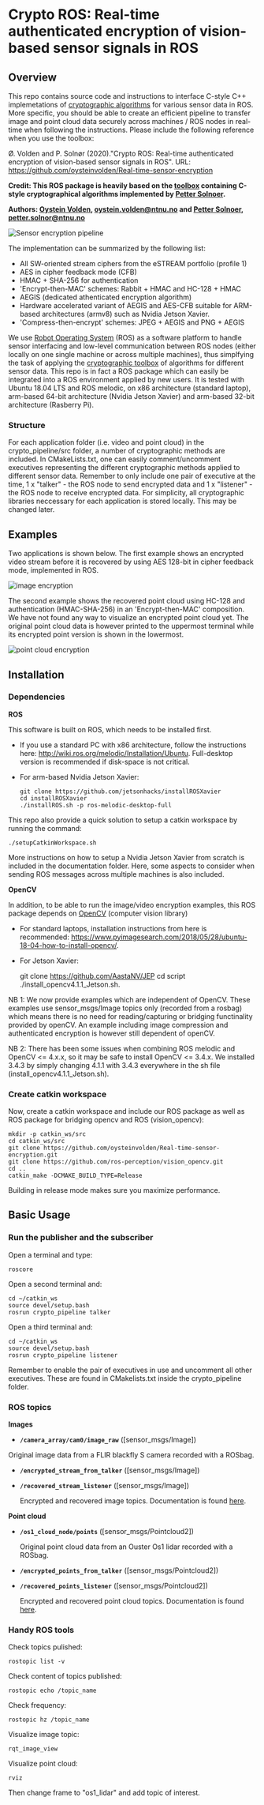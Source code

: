 # Crypto ROS: Real-time authenticated encryption of vision-based sensor signals in ROS

## Overview
This repo contains source code and instructions to interface C-style C++ implemetations of [cryptographic algorithms](https://github.com/pettsol/CryptoToolbox) for various sensor data in ROS. More specific, you should be able to create an efficient pipeline to transfer image and point cloud data securely across machines / ROS nodes in real-time when following the instructions. Please include the following reference when you use the toolbox:

Ø. Volden and P. Solnør (2020)."Crypto ROS: Real-time authenticated encryption of vision-based sensor signals in ROS". URL: https://github.com/oysteinvolden/Real-time-sensor-encryption

**Credit: This ROS package is heavily based on the [toolbox](https://github.com/pettsol/CryptoToolbox) containing C-style cryptographical algorithms implemented by [Petter Solnoer](https://www.ntnu.no/ansatte/petter.solnor).**

**Authors: [Oystein Volden](https://www.ntnu.no/ansatte/oystv), oystein.volden@ntnu.no and [Petter Solnoer](https://www.ntnu.no/ansatte/petter.solnor), petter.solnor@ntnu.no**

![Sensor encryption pipeline](doc/figures/sensor_encryption_overview.png)

The implementation can be summarized by the following list:

* All SW-oriented stream ciphers from the eSTREAM portfolio (profile 1)
* AES in cipher feedback mode (CFB)
* HMAC + SHA-256 for authentication
* 'Encrypt-then-MAC' schemes: Rabbit + HMAC and HC-128 + HMAC
* AEGIS (dedicated athenticated encryption algorithm) 
* Hardware accelerated variant of AEGIS and AES-CFB suitable for ARM-based architectures (armv8) such as Nvidia Jetson Xavier. 
* 'Compress-then-encrypt' schemes: JPEG + AEGIS and PNG + AEGIS

We use [Robot Operating System](https://www.ros.org/) (ROS) as a software platform to handle sensor interfacing and low-level communication between ROS nodes (either locally on one single machine or across multiple machines), thus simplfying the task of applying the [cryptographic toolbox](https://github.com/pettsol/CryptoToolbox) of algorithms for different sensor data. This repo is in fact a ROS package which can easily be integrated into a ROS environment applied by new users. It is tested with Ubuntu 18.04 LTS and ROS melodic, on x86 architecture (standard laptop), arm-based 64-bit architecture (Nvidia Jetson Xavier) and arm-based 32-bit architecture (Rasberry Pi).

### Structure
For each application folder (i.e. video and point cloud) in the crypto_pipeline/src folder, a number of cryptographic methods are included. In CMakeLists.txt, one can easily comment/uncomment executives representing the different cryptographic methods applied to different sensor data. Remember to only include one pair of executive at the time, 1 x "talker" - the ROS node to send encrypted data and 1 x "listener" - the ROS node to receive encrypted data. For simplicity, all cryptographic libraries neccessary for each application is stored locally. This may be changed later.

## Examples

Two applications is shown below. The first example shows an encrypted video stream before it is recovered by using AES 128-bit in cipher feedback mode, implemented in ROS.

![image encryption](doc/figures/encrypted_decrypted.png)

The second example shows the recovered point cloud using HC-128 and authentication (HMAC-SHA-256) in an 'Encrypt-then-MAC' composition. We have not found any way to visualize an encrypted point cloud yet. The original point cloud data is however printed to the uppermost terminal while its encrypted point version is shown in the lowermost.  

![point cloud encryption](doc/figures/encrypted_point_cloud_copy.png)

## Installation

### Dependencies

**ROS**

This software is built on ROS, which needs to be installed first.

- If you use a standard PC with x86 architecture, follow the instructions here: http://wiki.ros.org/melodic/Installation/Ubuntu. Full-desktop version is recommended if disk-space is not critical.

- For arm-based Nvidia Jetson Xavier:

      git clone https://github.com/jetsonhacks/installROSXavier
      cd installROSXavier
      ./installROS.sh -p ros-melodic-desktop-full
      
This repo also provide a quick solution to setup a catkin workspace by running the command:

	./setupCatkinWorkspace.sh
	
More instructions on how to setup a Nvidia Jetson Xavier from scratch is included in the documentation folder. Here, some aspects to consider when sending ROS messages across multiple machines is also included. 

**OpenCV**

In addition, to be able to run the image/video encryption examples, this ROS package depends on [OpenCV](http://opencv.org/) (computer vision library)

- For standard laptops, installation instructions from here is recommended: https://www.pyimagesearch.com/2018/05/28/ubuntu-18-04-how-to-install-opencv/.

- For Jetson Xavier:

    git clone https://github.com/AastaNV/JEP
    cd script
    ./install_opencv4.1.1_Jetson.sh.


NB 1: We now provide examples which are independent of OpenCV. These examples use sensor_msgs/Image topics only (recorded from a rosbag) which means there is no need for reading/capturing or bridging functinality provided by openCV. An example including image compression and authenticated encryption is however still dependent of openCV.   

NB 2: There has been some issues when combining ROS melodic and OpenCV <= 4.x.x, so it may be safe to install OpenCV <= 3.4.x. We installed 3.4.3 by simply changing 4.1.1 with 3.4.3 everywhere in the sh file (install_opencv4.1.1_Jetson.sh).

### Create catkin workspace

Now, create a catkin workspace and include our ROS package as well as ROS package for bridging opencv and ROS (vision_opencv):

    mkdir -p catkin_ws/src
    cd catkin_ws/src
    git clone https://github.com/oysteinvolden/Real-time-sensor-encryption.git
    git clone https://github.com/ros-perception/vision_opencv.git 
    cd ..
    catkin_make -DCMAKE_BUILD_TYPE=Release

Building in release mode makes sure you maximize performance. 

## Basic Usage

### Run the publisher and the subscriber

Open a terminal and type:

    roscore
Open a second terminal and:
	
    cd ~/catkin_ws
    source devel/setup.bash
    rosrun crypto_pipeline talker
Open a third terminal and:

    cd ~/catkin_ws
    source devel/setup.bash
    rosrun crypto_pipeline listener

Remember to enable the pair of executives in use and uncomment all other executives. These are found in CMakelists.txt inside the crypto_pipeline folder. 


### ROS topics

**Images**

* **`/camera_array/cam0/image_raw`** ([sensor_msgs/Image])

Original image data from a FLIR blackfly S camera recorded with a ROSbag. 

* **`/encrypted_stream_from_talker`** ([sensor_msgs/Image])

* **`/recovered_stream_listener`** ([sensor_msgs/Image])

    Encrypted and recovered image topics. Documentation is found [here](http://docs.ros.org/melodic/api/sensor_msgs/html/msg/Image.html). 
  
**Point cloud**


* **`/os1_cloud_node/points`** ([sensor_msgs/Pointcloud2])

    Original point cloud data from an Ouster Os1 lidar recorded with a ROSbag. 

* **`/encrypted_points_from_talker`** ([sensor_msgs/Pointcloud2])

* **`/recovered_points_listener`** ([sensor_msgs/Pointcloud2])

    Encrypted and recovered point cloud topics. Documentation is found [here](http://docs.ros.org/melodic/api/sensor_msgs/html/msg/PointCloud2.html).


### Handy ROS tools
	
Check topics pulished:

    rostopic list -v
Check content of topics published:

    rostopic echo /topic_name
Check frequency:

    rostopic hz /topic_name
Visualize image topic:

    rqt_image_view
Visualize point cloud:

    rviz

Then change frame to "os1_lidar" and add topic of interest. 



